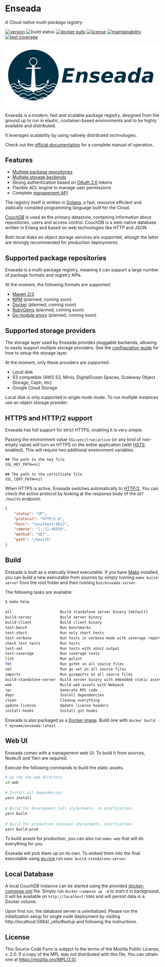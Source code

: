 # Enseada
*A Cloud native multi-package registry*
  
[![version](https://img.shields.io/github/v/release/enseadaio/enseada?sort=semver)](https://github.com/enseadaio/enseada/releases/latest)
![build status](https://github.com/enseadaio/enseada/workflows/master/badge.svg)
[![docker pulls](https://img.shields.io/docker/pulls/enseada/enseada)](https://hub.docker.com/r/enseada/enseada)
[![license](https://img.shields.io/github/license/enseadaio/enseada)](./LICENSE)
[![maintainability](https://api.codeclimate.com/v1/badges/c0bbc99aae02550fd5ad/maintainability)](https://codeclimate.com/github/enseadaio/enseada/maintainability)
[![test coverage](https://api.codeclimate.com/v1/badges/c0bbc99aae02550fd5ad/test_coverage)](https://codeclimate.com/github/enseadaio/enseada/test_coverage)

![logo](./.github/logo-white.png)


Enseada is a modern, fast and scalable package registry, designed from the ground up to run in elastic, container-based environments and to be highly available and distributed.

It leverages scalability by using natively distributed technologies.

Check out the [official documentation](https://docs.enseada.io) for a complete manual of operation.

## Features

- [Multiple package repositories](#supported-package-repositories)
- [Multiple storage backends](#supported-storage-providers)
- Strong authentication based on [OAuth 2.0](https://auth0.com/docs/protocols/oauth2) tokens
- Flexible ACL engine to manage user permissions 
- Complete [management API](https://docs.enseada.io/developers/apis.html)

The registry itself is written in [Golang](https://golang.org/), a fast, resource efficient and statically compiled programming language
built for the Cloud.

[CouchDB](https://couchdb.apache.org/) is used as the primary datastore, containing information about
repositories, users and access control. CouchDB is a web-native database written in Erlang and based on web technologies
like HTTP and JSON.

Both local disks an object storage services are supported, altough the latter are strongly recommended for production deployments.

## Supported package repositories

Enseada is a multi-package registry, meaning it can support a large number of package
formats and registry APIs.

At the moment, the following formats are supported:

- [Maven 2/3](https://maven.apache.org/guides/introduction/introduction-to-repositories.html)
- [NPM](https://github.com/npm/registry/blob/master/docs/REGISTRY-API.md) (planned, coming soon)
- [Docker](https://docs.docker.com/registry/spec/api/) (planned, coming soon)
- [RubyGems](https://rubygems.org) (planned, coming soon)
- [Go module proxy](https://docs.gomods.io/intro/protocol/) (planned, coming soon)

## Supported storage providers

The storage layer used by Enseada provides pluggable backends, allowing to easily support
multiple storage providers.
See the [configuration guide](https://docs.enseada.io/users/configuration.html) for how to setup the storage layer.

At the moment, only these providers are supported:

- Local disk
- S3 compatible (AWS S3, Minio, DigitalOcean Spaces, Scaleway Object Storage, Ceph, etc)
- Google Cloud Storage

Local disk is only supported in single-node mode. To run multiple instances use an object storage provider.

## HTTPS and HTTP/2 support
Enseada has full support for strict HTTPS, enabling it is very simple.

Passing the environment value `SSL=yes|true|active` (or any kind of non-empty value) will turn on
HTTPS on the entire application (with [HSTS](https://en.wikipedia.org/wiki/HTTP_Strict_Transport_Security) enabled). This will require two
additional environment variables.

```.env
## The path to the key file
SSL_KEY_PATH=nil

## The path to the certificate file
SSL_CERT_PATH=nil
```

When HTTPS is active, Enseada switches automatically to [HTTP/2](https://en.wikipedia.org/wiki/HTTP/2). You can check
the active protocol by looking at the response body of the `GET /health` endpoint:

```json
{
    "status": "UP",
    "protocol": "HTTP/2.0",
    "host": "localhost:9623",
    "remote": "[::1]:46558",
    "method": "GET",
    "path": "/health"
}
```

## Build

Enseada is built as a statically linked executable.
If you have [Make](https://www.gnu.org/software/make/) installed, you can build a new executable
from sources by simply running `make build-server` from the root folder and then running `bin/enseada-server`.

The following tasks are available:
```bash
$ make help

all                      Build standalone server binary (default)
build-server             Build server binary
build-client             Build client binary
test-bench               Run benchmarks
test-short               Run only short tests
test-verbose             Run tests in verbose mode with coverage reporting
check test tests         Run tests
test-xml                 Run tests with xUnit output
test-coverage            Run coverage tests
lint                     Run golint
fmt                      Run gofmt on all source files
vet                      Run go vet on all source files
imports                  Run goimports on all source files
build-standalone-server  Build server binary with embedded static assets
web                      Build web assets with Webpack
rpc                      Generate RPC code
deps                     Install dependencies
clean                    Cleanup everything
update-license           Update license headers
install-hooks            Install git hooks

```

Enseada is also packaged as a [Docker image](https://www.docker.com/). Build one with `docker build -t myname/enseada:latest .`

## Web UI

Enseada comes with a management web UI. To build it from sources, NodeJS and Yarn are required.

Execute the following commands to build the static assets.

```bash
# Go the the web directory
cd web

# Install all dependencies
yarn install

# Build for development (all stylesheets, no minification)
yarn build

# Build for production (minimal stylesheets, minification)
yarn build:prod
```

To build assets for production, you can also run `make web` that will do everything for you.

Enseada will pick them up on its own. To embed them into the final executable using [go.rice](http://github.com/GeertJohan/go.rice) run `make build-standalone-server`.

## Local Database

A local CouchDB instance can be started using the provided [docker-compose.yml](./docker-compose.yml) file.
Simply run `docker-compose up -d` to start it in background, it will be available on `http://localhost:5984` and will
persist data in a Docker volume.

Upon first run, the database server is uninitialized. Please run the initialization setup for 
single node deployment by visiting http://localhost:5984/_utils/#setup and following the instructions.

## License
This Source Code Form is subject to the terms of the Mozilla Public
License, v. 2.0. If a copy of the MPL was not distributed with this
file, You can obtain one at https://mozilla.org/MPL/2.0/.